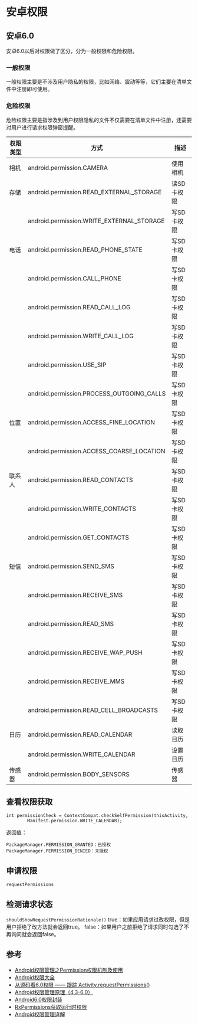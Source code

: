 # 安卓权限

## 安卓6.0

安卓6.0以后对权限做了区分，分为一般权限和危险权限。

### 一般权限

一般权限主要是不涉及用户隐私的权限，比如网络、震动等等，它们主要在清单文件中注册即可使用。

### 危险权限

危险权限主要是指涉及到用户权限隐私的文件不仅需要在清单文件中注册，还需要对用户进行请求权限弹窗提醒。

| 权限类型  | 方式 | 描述 
| --- | --- | --- 
| 相机 | android.permission.CAMERA | 使用相机 
| 存储 | android.permission.READ_EXTERNAL_STORAGE | 读SD卡权限
|  | android.permission.WRITE_EXTERNAL_STORAGE| 写SD卡权限
| 电话 | android.permission.READ_PHONE_STATE| 写SD卡权限
|  | android.permission.CALL_PHONE| 写SD卡权限
|  | android.permission.READ_CALL_LOG| 写SD卡权限
|  | android.permission.WRITE_CALL_LOG| 写SD卡权限
|  | android.permission.USE_SIP| 写SD卡权限
|  | android.permission.PROCESS_OUTGOING_CALLS| 写SD卡权限
| 位置 | android.permission.ACCESS_FINE_LOCATION| 写SD卡权限
|  | android.permission.ACCESS_COARSE_LOCATION| 写SD卡权限
| 联系人 | android.permission.READ_CONTACTS| 写SD卡权限
|  | android.permission.WRITE_CONTACTS| 写SD卡权限
|  | android.permission.GET_CONTACTS| 写SD卡权限
| 短信 | android.permission.SEND_SMS| 写SD卡权限
|  | android.permission.RECEIVE_SMS| 写SD卡权限
|  | android.permission.READ_SMS| 写SD卡权限
|  | android.permission.RECEIVE_WAP_PUSH| 写SD卡权限
| | android.permission.RECEIVE_MMS| 写SD卡权限
| | android.permission.READ_CELL_BROADCASTS| 写SD卡权限
| 日历  | android.permission.READ_CALENDAR | 读取日历 
|   | android.permission.WRITE_CALENDAR | 设置日历 
| 传感器  | android.permission.BODY_SENSORS | 传感器 


## 查看权限获取


```
int permissionCheck = ContextCompat.checkSelfPermission(thisActivity,
        Manifest.permission.WRITE_CALENDAR);
```
返回值：

```
PackageManager.PERMISSION_GRANTED：已授权
PackageManager.PERMISSION_DENIED：未授权
```

## 申请权限


```
requestPermissions
```

## 检测请求状态

`shouldShowRequestPermissionRationale()`
true：如果应用请求过改权限，但是用户拒绝了改方法就会返回true。
false：如果用户之前拒绝了请求同时勾选了不再询问就会返回false。

## 参考

* [Android权限管理之Permission权限机制及使用](http://www.cnblogs.com/whoislcj/p/6072718.html)
* [Android权限大全](http://www.cnblogs.com/classic/archive/2011/06/20/2085055.html)
* [从源码看6.0权限 —— 跟踪 Activity.requestPermissions()](https://fashare2015.github.io/2017/12/25/runtime-permission-analyzation/)
* [Android权限管理原理（4.3-6.0）](https://juejin.im/post/5878dc9d1b69e6006bdc0536)
* [Android6.0权限封装](https://blog.csdn.net/u014005316/article/details/60466047)
* [RxPermissions获取运行时权限](https://www.jianshu.com/p/314e9e27592f)
* [Android权限管理详解](https://blog.csdn.net/shangmingchao/article/details/70312824)






